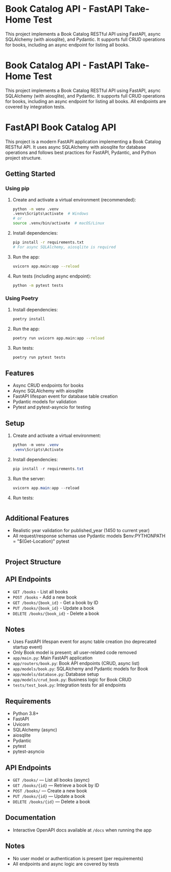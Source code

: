 # Book Catalog API - FastAPI Take-Home Test

This project implements a Book Catalog RESTful API using FastAPI, async SQLAlchemy (with aiosqlite), and Pydantic. It supports full CRUD operations for books, including an async endpoint for listing all books.

# Book Catalog API - FastAPI Take-Home Test

This project implements a Book Catalog RESTful API using FastAPI, async SQLAlchemy (with aiosqlite), and Pydantic. It supports full CRUD operations for books, including an async endpoint for listing all books. All endpoints are covered by integration tests.


# FastAPI Book Catalog API

This project is a modern FastAPI application implementing a Book Catalog RESTful API. It uses async SQLAlchemy with aiosqlite for database operations and follows best practices for FastAPI, Pydantic, and Python project structure.

## Getting Started


### Using pip
1. Create and activate a virtual environment (recommended):
   ```sh
   python -m venv .venv
   .venv\Scripts\activate  # Windows
   # or
   source .venv/bin/activate  # macOS/Linux
   ```
2. Install dependencies:
   ```sh
   pip install -r requirements.txt
   # For async SQLAlchemy, aiosqlite is required
   ```
3. Run the app:
   ```sh
   uvicorn app.main:app --reload
   ```
4. Run tests (including async endpoint):
   ```sh
   python -m pytest tests
   ```


### Using Poetry
1. Install dependencies:
   ```sh
   poetry install
   ```
2. Run the app:
   ```sh
   poetry run uvicorn app.main:app --reload
   ```
3. Run tests:
   ```sh
   poetry run pytest tests
   ```

## Features
- Async CRUD endpoints for books
- Async SQLAlchemy with aiosqlite
- FastAPI lifespan event for database table creation
- Pydantic models for validation
- Pytest and pytest-asyncio for testing

## Setup
1. Create and activate a virtual environment:
   ```powershell
   python -m venv .venv
   .venv\Scripts\Activate
   ```
2. Install dependencies:
   ```powershell
   pip install -r requirements.txt
   ```
3. Run the server:
   ```powershell
   uvicorn app.main:app --reload
   ```
4. Run tests:
   ```powershell

## Additional Features
- Realistic year validation for published_year (1450 to current year)
- All request/response schemas use Pydantic models
   $env:PYTHONPATH = "$(Get-Location)"
   pytest
   ```

## Project Structure
## API Endpoints
- `GET /books` - List all books
- `POST /books` - Add a new book
- `GET /books/{book_id}` - Get a book by ID
- `PUT /books/{book_id}` - Update a book
- `DELETE /books/{book_id}` - Delete a book

## Notes
- Uses FastAPI lifespan event for async table creation (no deprecated startup event)
- Only Book model is present; all user-related code removed
- `app/main.py`: Main FastAPI application
- `app/routers/book.py`: Book API endpoints (CRUD, async list)
- `app/models/book.py`: SQLAlchemy and Pydantic models for Book
- `app/models/database.py`: Database setup
- `app/models/crud_book.py`: Business logic for Book CRUD
- `tests/test_book.py`: Integration tests for all endpoints



## Requirements
- Python 3.8+
- FastAPI
- Uvicorn
- SQLAlchemy (async)
- aiosqlite
- Pydantic
- pytest
- pytest-asyncio

## API Endpoints
- `GET /books/` — List all books (async)
- `GET /books/{id}` — Retrieve a book by ID
- `POST /books/` — Create a new book
- `PUT /books/{id}` — Update a book
- `DELETE /books/{id}` — Delete a book

## Documentation
- Interactive OpenAPI docs available at `/docs` when running the app

## Notes
- No user model or authentication is present (per requirements)
- All endpoints and async logic are covered by tests
